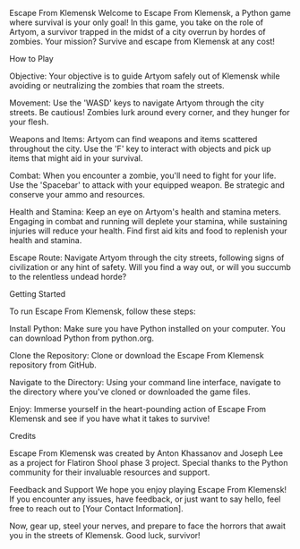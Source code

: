 Escape From Klemensk
Welcome to Escape From Klemensk, a Python game where survival is your only goal! In this game, you take on the role of Artyom, a survivor trapped in the midst of a city overrun by hordes of zombies. Your mission? Survive and escape from Klemensk at any cost!

How to Play

Objective: Your objective is to guide Artyom safely out of Klemensk while avoiding or neutralizing the zombies that roam the streets.

Movement: Use the 'WASD' keys to navigate Artyom through the city streets. Be cautious! Zombies lurk around every corner, and they hunger for your flesh.

Weapons and Items: Artyom can find weapons and items scattered throughout the city. Use the 'F' key to interact with objects and pick up items that might aid in your survival.

Combat: When you encounter a zombie, you'll need to fight for your life. Use the 'Spacebar' to attack with your equipped weapon. Be strategic and conserve your ammo and resources.

Health and Stamina: Keep an eye on Artyom's health and stamina meters. Engaging in combat and running will deplete your stamina, while sustaining injuries will reduce your health. Find first aid kits and food to replenish your health and stamina.

Escape Route: Navigate Artyom through the city streets, following signs of civilization or any hint of safety. Will you find a way out, or will you succumb to the relentless undead horde?

Getting Started

To run Escape From Klemensk, follow these steps:

Install Python: Make sure you have Python installed on your computer. You can download Python from python.org.

Clone the Repository: Clone or download the Escape From Klemensk repository from GitHub.

Navigate to the Directory: Using your command line interface, navigate to the directory where you've cloned or downloaded the game files.

Enjoy: Immerse yourself in the heart-pounding action of Escape From Klemensk and see if you have what it takes to survive!

Credits

Escape From Klemensk was created by Anton Khassanov and Joseph Lee as a project for Flatiron Shool phase 3 project. Special thanks to the Python community for their invaluable resources and support.

Feedback and Support
We hope you enjoy playing Escape From Klemensk! If you encounter any issues, have feedback, or just want to say hello, feel free to reach out to [Your Contact Information].

Now, gear up, steel your nerves, and prepare to face the horrors that await you in the streets of Klemensk. Good luck, survivor!